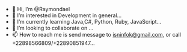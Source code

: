 - 👋 Hi, I’m @Raymondael
- 👀 I’m interested in Development in general...
- 🌱 I’m currently learning Java,C#, Python, Ruby, JavaScript...
- 💞️ I’m looking to collaborate on ...
- 📫 How to reach me is send message to isninfok@gmail.com, or call +22898566809/+22890851947...

<!---
Raymondael/Raymondael is a ✨ special ✨ repository because its `README.md` (this file) appears on your GitHub profile.
You can click the Preview link to take a look at your changes.
--->
